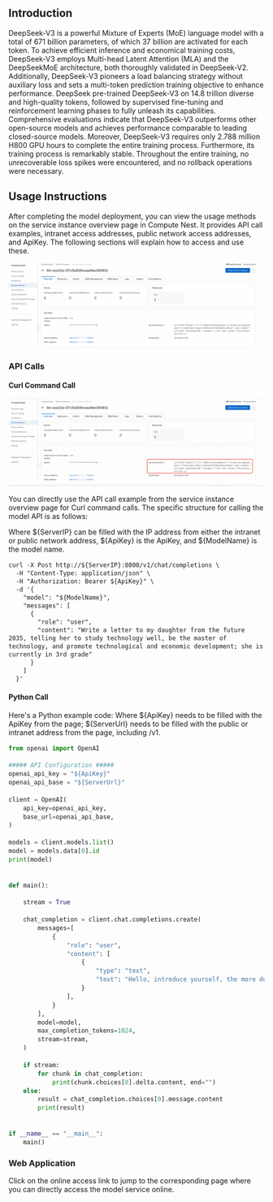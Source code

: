 ## Introduction
DeepSeek-V3 is a powerful Mixture of Experts (MoE) language model with a total of 671 billion parameters, of which 37 billion are activated for each token. To achieve efficient inference and economical training costs, DeepSeek-V3 employs Multi-head Latent Attention (MLA) and the DeepSeekMoE architecture, both thoroughly validated in DeepSeek-V2. Additionally, DeepSeek-V3 pioneers a load balancing strategy without auxiliary loss and sets a multi-token prediction training objective to enhance performance. DeepSeek pre-trained DeepSeek-V3 on 14.8 trillion diverse and high-quality tokens, followed by supervised fine-tuning and reinforcement learning phases to fully unleash its capabilities. Comprehensive evaluations indicate that DeepSeek-V3 outperforms other open-source models and achieves performance comparable to leading closed-source models. Moreover, DeepSeek-V3 requires only 2.788 million H800 GPU hours to complete the entire training process. Furthermore, its training process is remarkably stable. Throughout the entire training, no unrecoverable loss spikes were encountered, and no rollback operations were necessary.

## Usage Instructions
After completing the model deployment, you can view the usage methods on the service instance overview page in Compute Nest. It provides API call examples, intranet access addresses, public network access addresses, and ApiKey. The following sections will explain how to access and use these.

![img-llm-use-desc.png](../image-en/img-llm-use-desc.png)

### API Calls
#### Curl Command Call

![img.png](../image-en/img-api-call.png)

You can directly use the API call example from the service instance overview page for Curl command calls. The specific structure for calling the model API is as follows:

Where ${ServerIP} can be filled with the IP address from either the intranet or public network address, ${ApiKey} is the ApiKey, and ${ModelName} is the model name.
```shell
curl -X Post http://${ServerIP}:8000/v1/chat/completions \
  -H "Content-Type: application/json" \
  -H "Authorization: Bearer ${ApiKey}" \
  -d '{
    "model": "${ModelName}",
    "messages": [
      {
        "role": "user",
        "content": "Write a letter to my daughter from the future 2035, telling her to study technology well, be the master of technology, and promote technological and economic development; she is currently in 3rd grade"
      }
    ]
  }'
```

#### Python Call
Here's a Python example code: Where ${ApiKey} needs to be filled with the ApiKey from the page; ${ServerUrl} needs to be filled with the public or intranet address from the page, including /v1.
```python
from openai import OpenAI

##### API Configuration #####
openai_api_key = "${ApiKey}"
openai_api_base = "${ServerUrl}"

client = OpenAI(
    api_key=openai_api_key,
    base_url=openai_api_base,
)

models = client.models.list()
model = models.data[0].id
print(model)


def main():

    stream = True

    chat_completion = client.chat.completions.create(
        messages=[
            {
                "role": "user",
                "content": [
                    {
                        "type": "text",
                        "text": "Hello, introduce yourself, the more detailed the better.",
                    }
                ],
            }
        ],
        model=model,
        max_completion_tokens=1024,
        stream=stream,
    )

    if stream:
        for chunk in chat_completion:
            print(chunk.choices[0].delta.content, end="")
    else:
        result = chat_completion.choices[0].message.content
        print(result)


if __name__ == "__main__":
    main()
```

### Web Application
Click on the online access link to jump to the corresponding page where you can directly access the model service online.
